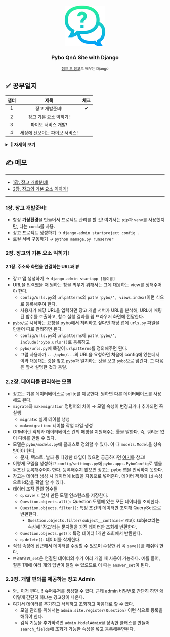<!-- PROJECT LOGO -->
<br />
<div align="center">
  <a href="https://github.com/CoodingPenguin/pybo-django">
    <img src="logo.png" alt="Logo" width="128">
  </a>
  <h3>Pybo QnA Site with Django</h3>
  <small><a href="http://www.yes24.com/Product/Goods/96376772" alt="점프투장고">점프 투 장고</a>로 배우는 Django</small>
</div>

## ✅ 공부일지

| 챕터 |              제목              | 체크 |
| :--: | :----------------------------: | :--: |
|  1   |         장고 개발준비!         |  ✔   |
|  2   |     장고 기본 요소 익히기!     |      |
|  3   |      파이보 서비스 개발!       |      |
|  4   | 세상에 선보이는 파이보 서비스! |      |

<details markdown="1">
<summary><strong>👀 자세히 보기</strong></summary>
<br/>

| 챕터 | 제목                                          |  공부날짜  |
| :--: | :-------------------------------------------- | :--------: |
|      | **1장. 장고 개발 준비!**                      |            |
| 1.1  | 필자가 생각하는 장고란?                       | 2021.01.23 |
| 1.2  | 파이썬 설치하기                               | 2021.01.23 |
| 1.3  | 장고 개발 환경 준비하기                       | 2021.01.23 |
| 1.4  | 장고 프로젝트 생성하기                        | 2021.01.23 |
| 1.5  | 파이참 설치하고 장고 개발 서버 실행하기       | 2021.01.23 |
|      | **2장. 장고 기본 요소 익히기!**               |            |
| 2.1  | 주소와 화면을 연결하는 URL과 뷰               |            |
| 2.2  | 데이터를 관리하는 모델                        |            |
| 2.3  | 개발 편의를 제공하는 장고 Admin               |            |
| 2.4  | 질문 목록과 질문 상세 기능 구현하기           |            |
| 2.5  | URL 더 똑똑하게 사용하기                      |            |
| 2.6  | 답변 등록 기능 만들기                         |            |
| 2.7  | 화면 예쁘게 꾸미기                            |            |
| 2.8  | 부트스트랩으로 더 쉽게 화면 꾸미기            |            |
| 2.9  | 표준 HTML과 템플릿 상속 사용해 보기           |            |
| 2.10 | 질문 등록 기능 만들기                         |            |
|      | **3장. 파이보 서비스 개발!**                  |            |
| 3.1  | 내비게이션 기능 추가하기                      |            |
| 3.2  | 게시판 페이징 기능 추가하기                   |            |
| 3.3  | 템플릿 필터 직접 만들어 보기                  |            |
| 3.4  | 질문에 달린 답변 개수 표시하기                |            |
| 3.5  | 로그인·로그아웃 구현하기                      |            |
| 3.6  | 회원가입 구현하기                             |            |
| 3.7  | 모델에 글쓴이 추가하기                        |            |
| 3.8  | 글쓴이 표시하기                               |            |
| 3.9  | 게시물 수정 & 삭제 기능 추가하기              |            |
| 3.10 | 댓글 기능 추가하기                            |            |
| 3.11 | views.py 파일 분리하기                        |            |
| 3.12 | 추천 기능 추가하기                            |            |
| 3.13 | 스크롤 초기화 문제점 해결하기                 |            |
| 3.14 | 마크다운 기능 적용하기                        |            |
| 3.15 | 검색, 정렬 기능 추가하기                      |            |
| 3.16 | 도전! 저자 추천 파이보 추가 기능              |            |
|      | **4장. 세상에 선보이는 파이보 서비스!**       |            |
| 4.1  | 깃으로 버전 관리하기                          |            |
| 4.2  | 깃허브 사용해 보기                            |            |
| 4.3  | 파이보를 위한 서버 운영 방법 알아보기         |            |
| 4.4  | AWS 라이트세일 사용해 보기 ? 1달 무료         |            |
| 4.5  | 세상에 파이보 공개하기                        |            |
| 4.6  | 서버·개발 환경을 위한 settings 분리하기       |            |
| 4.7  | MobaXterm으로 서버에 접속하기                 |            |
| 4.8  | 웹 브라우저와 서버, 파이보 작동 방식 이해하기 |            |
| 4.9  | WSGI 서버 Gunicorn 사용하기                   |            |
| 4.10 | 웹 서버, Nginx 사용해서 파이보에 접속하기     |            |
| 4.11 | 서버 환경에서 장고 Admin 사용하기             |            |
| 4.12 | 서버 환경에서 DEBUG 모드 끄기                 |            |
| 4.13 | 장고에 로깅 적용하기                          |            |
| 4.14 | 파이보에 도메인 적용하기 - 비용 발생          |            |
| 4.15 | PostgreSQL 데이터베이스 적용하기              |            |

</details>

## ✍ 메모

---

- [1장. 장고 개발분비!](#1장-장고-개발준비)
- [2장. 장고의 기본 요소 익히기!](#2장-장고의-기본-요소-익히기)

---

### 1장. 장고 개발준비!

- 항상 **가상환경**을 만들어서 프로젝트 관리를 할 것! 여기서는 `pip`과 `venv`를 사용했지만, 나는 `conda`를 사용.
- 장고 프로젝트 생성하기 → `django-admin startproject config .`
- 로컬 서버 구동하기 → `python manage.py runserver`

### 2장. 장고의 기본 요소 익히기!

#### 2.1장. 주소와 화면을 연결하는 URL과 뷰

- 장고 앱 생성하기 → `django-admin startapp [앱이름]`
- URL을 입력했을 때 원하는 창을 띄우기 위해서는 그에 대응하는 view를 정해주어야 한다.
  - `config/urls.py`의 `urlpatterns`의 `path('pybo/', views.index)`이런 식으로 등록해주여 한다.
  - 사용자가 해당 URL을 입력하면 장고 개발 서버가 URL을 분석해, URL에 매핑된 함수를 호출하고, 함수 실행 결과를 웹 브라우저 화면에 전달한다.
- `pybo/`로 시작하는 요청을 pybo에서 처리하고 싶다면 해당 앱에 `urls.py` 파일을 만들어 따로 관리하면 된다.
  - `config/urls.py`의 `urlpatterns`에 `path('pybo/', include('pybo.urls'))`로 등록하고
  - `pybo/urls.py`에 똑같이 `urlpatterns`를 정의해주면 된다.
  - 그럼 사용자가 `.../pybo/...`의 URL을 요청하면 처음에 config에 있는데서 이와 대응대는 것을 찾고 `pybo`과 일치하는 것을 보고 `pybo`으로 넘긴다. 그 다음은 앞서 설명한 것과 동일.

### 2.2장. 데이터를 관리하는 모델

- 장고는 기본 데이터베이스로 sqlite를 제공한다. 원하면 다른 데이터베이스를 사용해도 된다.
- `migrate`와 `makemigration` 명령어의 차이 → 모델 속성이 변경되거나 추가되면 꼭 실행
  - `migrate`: 실제 테이블 생성
  - `makemigration`: 테이블 작업 파일 생성
- ORM이란 객체와 데이터베이스 간의 매핑을 지원해주는 툴을 말한다. 즉, 쿼리문 없이 디비를 만질 수 있다.
- 모델은 `pybo/models.py`에 클래스로 정의할 수 있다. 이 때 `models.Model`을 상속받아야 한다.
  - 문자, 텍스트, 날짜 등 다양한 타입이 있으면 궁금하다면 [여기](https://docs.djangoproject.com/en/3.0/ref/models/fields/#field-types)를 참고!
- 이렇게 모델을 생성하고 `config/settings.py`에 `pybo.apps.PyboConfig`로 앱을 무조건 등록해주어야 한다. 등록해주지 않으면 장고는 pybo 앱을 인식하지 못한다.
- 장고는 데이터 생성 시 데이터에 id값을 자동으로 넣어준다. 데이터 객체에 `id` 속성으로 id값을 확일 할 수 있다.
- 데이터 조작 관련 함수들
  - `q.save()`: 앞서 만든 모델 인스턴스를 저장한다.
  - `Question.objects.all()`: Question 모델에 있는 모든 데이터를 조회한다.
  - `Question.objects.filter()`: 특정 조건의 데이터만 조회해 QuerySet으로 반환한다.
    - `Question.objects.filter(subject__contains='장고`): subject라는 속성에 '장고'라는 문자열을 가진 데이터만 조회해 반환한다.
  - `Question.objects.get()`: 특정 데이터 1개만 조회에서 반환한다.
  - `q.delete()`: 데이터를 삭제한다.
- 직접 속성에 접근해서 데이터를 수정할 수 있으며 수정한 뒤 꼭 `save()`를 해줘야 한다.
- `연결모델명_set`은 연결된 데이터의 수가 여러 개일 때 사용이 가능하다. 예를 들어, 질문 1개에 여러 개의 답변이 달릴 수 있으므로 이 때는 `answer_set`이 된다.

### 2.3장. 개발 편의를 제공하는 장고 Admin

- 와.. 이거 쩐다..!! 슈퍼유저를 생성할 수 있다. 근데 admin 비밀번호 간단히 하면 왜 이렇게 간단히 하냐는 경고창이 나온다.
- 여기서 데이터를 추가하고 삭제하고 조회하고 마음대로 할 수 있다.
  - 모델 관리를 위해서는 `admin.site.register(Question)` 이런 식으로 등록을 해줘야 한다.
  - 검색 기능을 추가하려면 `admin.ModelAdmin`을 상속한 클래스를 만들어 `search_fields`에 조회가 가능한 속성을 넣고 등록해주면된다.
